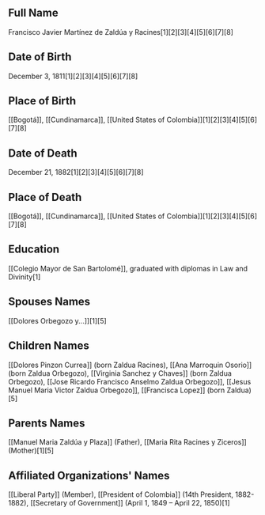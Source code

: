 ## Full Name
Francisco Javier Martínez de Zaldúa y Racines[1][2][3][4][5][6][7][8]

## Date of Birth
December 3, 1811[1][2][3][4][5][6][7][8]

## Place of Birth
[[Bogotá]], [[Cundinamarca]], [[United States of Colombia]][1][2][3][4][5][6][7][8]

## Date of Death
December 21, 1882[1][2][3][4][5][6][7][8]

## Place of Death
[[Bogotá]], [[Cundinamarca]], [[United States of Colombia]][1][2][3][4][5][6][7][8]

## Education
[[Colegio Mayor de San Bartolomé]], graduated with diplomas in Law and Divinity[1]

## Spouses Names
[[Dolores Orbegozo y...]][1][5]

## Children Names
[[Dolores Pinzon Currea]] (born Zaldua Racines), [[Ana Marroquin Osorio]] (born Zaldua Orbegozo), [[Virginia Sanchez y Chaves]] (born Zaldua Orbegozo), [[Jose Ricardo Francisco Anselmo Zaldua Orbegozo]], [[Jesus Manuel Maria Victor Zaldua Orbegozo]], [[Francisca Lopez]] (born Zaldua)[5]

## Parents Names
[[Manuel Maria Zaldúa y Plaza]] (Father), [[Maria Rita Racines y Ziceros]] (Mother)[1][5]

## Affiliated Organizations' Names
[[Liberal Party]] (Member),
[[President of Colombia]] (14th President, 1882-1882),
[[Secretary of Government]] (April 1, 1849 – April 22, 1850)[1]

